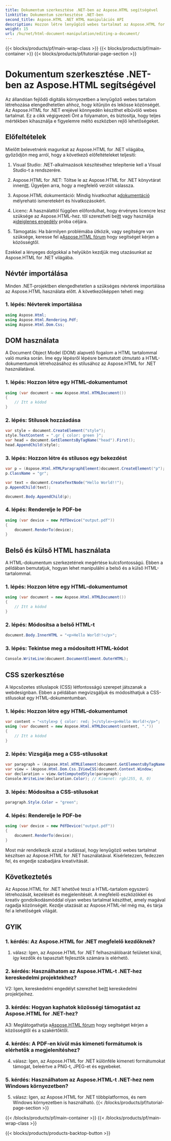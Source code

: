 ```yaml
---
title: Dokumentum szerkesztése .NET-ben az Aspose.HTML segítségével
linktitle: Dokumentum szerkesztése .NET-ben
second_title: Aspose.HTML .NET HTML manipulációs API
description: Hozzon létre lenyűgöző webes tartalmat az Aspose.HTML for .NET segítségével. Tanulja meg a HTML, CSS és egyebek kezelését.
weight: 15
url: /hu/net/html-document-manipulation/editing-a-document/
---
```


{{< blocks/products/pf/main-wrap-class >}}
{{< blocks/products/pf/main-container >}}
{{< blocks/products/pf/tutorial-page-section >}}

# Dokumentum szerkesztése .NET-ben az Aspose.HTML segítségével


Az állandóan fejlődő digitális környezetben a lenyűgöző webes tartalom létrehozása elengedhetetlen ahhoz, hogy kitűnjön és lekösse közönségét. Az Aspose.HTML for .NET erejével könnyedén készíthet elbűvölő webes tartalmat. Ez a cikk végigvezeti Önt a folyamaton, és biztosítja, hogy teljes mértékben kihasználja e figyelemre méltó eszközben rejlő lehetőségeket.

## Előfeltételek

Mielőtt belevetnénk magunkat az Aspose.HTML for .NET világába, győződjön meg arról, hogy a következő előfeltételeket teljesíti:

1. Visual Studio: .NET-alkalmazások készítéséhez telepítenie kell a Visual Studio-t a rendszerére.

2. Aspose.HTML for .NET: Töltse le az Aspose.HTML for .NET könyvtárat innen[itt](https://releases.aspose.com/html/net/). Ügyeljen arra, hogy a megfelelő verziót válassza.

3.  Aspose.HTML dokumentáció: Mindig hivatkozhat a[dokumentáció](https://reference.aspose.com/html/net/) mélyreható ismeretekért és hivatkozásokért.

4.  Licenc: A használattól függően előfordulhat, hogy érvényes licencre lesz szüksége az Aspose.HTML-hez. től szerezheti be[itt](https://purchase.aspose.com/buy) vagy használja a[ideiglenes engedély](https://purchase.aspose.com/temporary-license/) próba céljára.

5.  Támogatás: Ha bármilyen problémába ütközik, vagy segítségre van szüksége, keresse fel a[Aspose.HTML fórum](https://forum.aspose.com/) hogy segítséget kérjen a közösségtől.

Ezekkel a lényeges dolgokkal a helyükön kezdjük meg utazásunkat az Aspose.HTML for .NET világába.

## Névtér importálása

Minden .NET-projektben elengedhetetlen a szükséges névterek importálása az Aspose.HTML használata előtt. A következőképpen teheti meg:

### 1. lépés: Névterek importálása

```csharp
using Aspose.Html;
using Aspose.Html.Rendering.Pdf;
using Aspose.Html.Dom.Css;
```

## DOM használata

A Document Object Model (DOM) alapvető fogalom a HTML tartalommal való munka során. Íme egy lépésről lépésre bemutatott útmutató a HTML-dokumentumok létrehozásához és stílusához az Aspose.HTML for .NET használatával.

### 1. lépés: Hozzon létre egy HTML-dokumentumot

```csharp
using (var document = new Aspose.Html.HTMLDocument())
{
    // Itt a kódod
}
```

### 2. lépés: Stílusok hozzáadása

```csharp
var style = document.CreateElement("style");
style.TextContent = ".gr { color: green }";
var head = document.GetElementsByTagName("head").First();
head.AppendChild(style);
```

### 3. lépés: Hozzon létre és stílusos egy bekezdést

```csharp
var p = (Aspose.Html.HTMLParagraphElement)document.CreateElement("p");
p.ClassName = "gr";

var text = document.CreateTextNode("Hello World!!");
p.AppendChild(text);

document.Body.AppendChild(p);
```

### 4. lépés: Renderelje le PDF-be

```csharp
using (var device = new PdfDevice("output.pdf"))
{
    document.RenderTo(device);
}
```

## Belső és külső HTML használata

A HTML-dokumentum szerkezetének megértése kulcsfontosságú. Ebben a példában bemutatjuk, hogyan lehet manipulálni a belső és a külső HTML-tartalommal.

### 1. lépés: Hozzon létre egy HTML-dokumentumot

```csharp
using (var document = new Aspose.Html.HTMLDocument())
{
    // Itt a kódod
}
```

### 2. lépés: Módosítsa a belső HTML-t

```csharp
document.Body.InnerHTML = "<p>Hello World!!</p>";
```

### 3. lépés: Tekintse meg a módosított HTML-kódot

```csharp
Console.WriteLine(document.DocumentElement.OuterHTML);
```

## CSS szerkesztése

A lépcsőzetes stíluslapok (CSS) létfontosságú szerepet játszanak a webdesignban. Ebben a példában megvizsgáljuk és módosíthatjuk a CSS-stílusokat egy HTML-dokumentumban.

### 1. lépés: Hozzon létre egy HTML-dokumentumot

```csharp
var content = "<style>p { color: red; }</style><p>Hello World!</p>";
using (var document = new Aspose.Html.HTMLDocument(content, "."))
{
    // Itt a kódod
}
```

### 2. lépés: Vizsgálja meg a CSS-stílusokat

```csharp
var paragraph = (Aspose.Html.HTMLElement)document.GetElementsByTagName("p").First();
var view = (Aspose.Html.Dom.Css.IViewCSS)document.Context.Window;
var declaration = view.GetComputedStyle(paragraph);
Console.WriteLine(declaration.Color); // Kimenet: rgb(255, 0, 0)
```

### 3. lépés: Módosítsa a CSS-stílusokat

```csharp
paragraph.Style.Color = "green";
```

### 4. lépés: Renderelje le PDF-be

```csharp
using (var device = new PdfDevice("output.pdf"))
{
    document.RenderTo(device);
}
```

Most már rendelkezik azzal a tudással, hogy lenyűgöző webes tartalmat készítsen az Aspose.HTML for .NET használatával. Kísérletezzen, fedezzen fel, és engedje szabadjára kreativitását.

## Következtetés

Az Aspose.HTML for .NET lehetővé teszi a HTML-tartalom egyszerű létrehozását, kezelését és megjelenítését. A megfelelő eszközökkel és kreatív gondolkodásmóddal olyan webes tartalmat készíthet, amely magával ragadja közönségét. Kezdje utazását az Aspose.HTML-lel még ma, és tárja fel a lehetőségek világát.

## GYIK

### 1. kérdés: Az Aspose.HTML for .NET megfelelő kezdőknek?

1. válasz: Igen, az Aspose.HTML for .NET felhasználóbarát felületet kínál, így kezdők és tapasztalt fejlesztők számára is elérhető.

### 2. kérdés: Használhatom az Aspose.HTML-t .NET-hez kereskedelmi projektekhez?

 V2: Igen, kereskedelmi engedélyt szerezhet be[itt](https://purchase.aspose.com/buy) kereskedelmi projektjeihez.

### 3. kérdés: Hogyan kaphatok közösségi támogatást az Aspose.HTML for .NET-hez?

 A3: Meglátogathatja a[Aspose.HTML fórum](https://forum.aspose.com/) hogy segítséget kérjen a közösségtől és a szakértőktől.

### 4. kérdés: A PDF-en kívül más kimeneti formátumok is elérhetők a megjelenítéshez?

4. válasz: Igen, az Aspose.HTML for .NET különféle kimeneti formátumokat támogat, beleértve a PNG-t, JPEG-et és egyebeket.

### 5. kérdés: Használhatom az Aspose.HTML-t .NET-hez nem Windows környezetben?

5. válasz: Igen, az Aspose.HTML for .NET többplatformos, és nem Windows környezetben is használható.
{{< /blocks/products/pf/tutorial-page-section >}}

{{< /blocks/products/pf/main-container >}}
{{< /blocks/products/pf/main-wrap-class >}}

{{< blocks/products/products-backtop-button >}}
